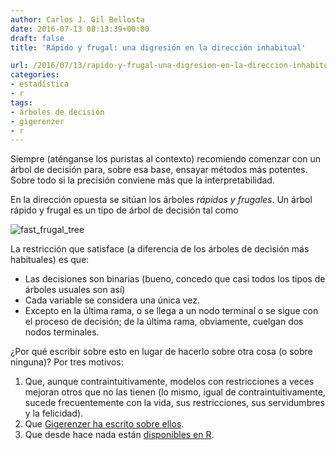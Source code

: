 ```yaml
---
author: Carlos J. Gil Bellosta
date: 2016-07-13 08:13:39+00:00
draft: false
title: 'Rápido y frugal: una digresión en la dirección inhabitual'

url: /2016/07/13/rapido-y-frugal-una-digresion-en-la-direccion-inhabitual/
categories:
- estadística
- r
tags:
- árboles de decisión
- gigerenzer
- r
---
```


Siempre (aténganse los puristas al contexto) recomiendo comenzar con un árbol de decisión para, sobre esa base, ensayar métodos más potentes. Sobre todo si la precisión conviene más que la interpretabilidad.

En la dirección opuesta se sitúan los árboles _rápidos y frugales_. Un árbol rápido y frugal es un tipo de árbol de decisión tal como

![fast_frugal_tree](/wp-uploads/2016/07/fast_frugal_tree.png)

La restricción que satisface (a diferencia de los árboles de decisión más habituales) es que:

* Las decisiones son binarias (bueno, concedo que casi todos los tipos de árboles usuales son así)
* Cada variable se considera una única vez.
* Excepto en la última rama, o se llega a un nodo terminal o se sigue con el proceso de decisión; de la última rama, obviamente, cuelgan dos nodos terminales.

¿Por qué escribir sobre esto en lugar de hacerlo sobre otra cosa (o sobre ninguna)? Por tres motivos:


1. Que, aunque contraintuitivamente, modelos con restricciones a veces mejoran otros que no las tienen (lo mismo, igual de contraintuitivamente, sucede frecuentemente con la vida, sus restricciones, sus servidumbres y la felicidad).
2. Que [Gigerenzer ha escrito sobre ellos](http://library.mpib-berlin.mpg.de/ft/slu/SLU_Signal_2011.pdf).
3. Que desde hace nada están [disponibles en R](https://cran.r-project.org/web/packages/FFTrees/index.html).